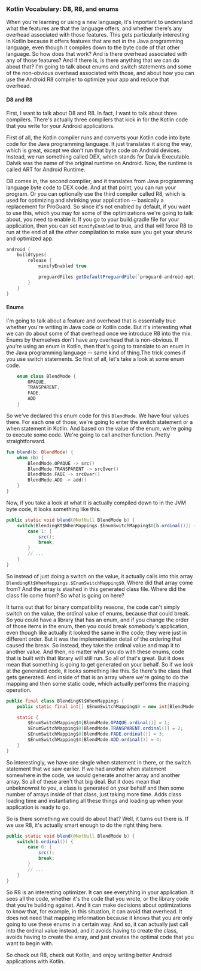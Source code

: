 ### Kotlin Vocabulary: D8, R8, and enums

When you're learning or using a new language, it's important to understand what the features are that the language offers, and whether there's any overhead associated with those features. This gets particularly interesting in Kotlin because it offers features that are not in the Java programming language, even though it compiles down to the byte code of that other language. So how does that work? And is there overhead associated with any of those features? And if there is, is there anything that we can do about that? I'm going to talk about enums and switch statements and some of the non-obvious overhead associated with those, and about how you can use the Android R8 compiler to optimize your app and reduce that overhead.

#### D8 and R8
First, I want to talk about D8 and R8. In fact, I want to talk about three compilers. There's actually three compilers that kick in for the Kotlin code that you write for your Android applications. 

First of all, the Kotlin compiler runs and converts your Kotlin code into byte code for the Java programming language. It just translates it along the way, which is great, except we don't run that byte code on Android devices. Instead, we run something called DEX, which stands for Dalvik Executable. Dalvik was the name of the original runtime on Android. Now, the runtime is called ART for Android Runtime.

D8 comes in, the second compiler, and it translates from Java programming language byte code to DEX code. And at that point, you can run your program. Or you can optionally use the third compiler called R8, which is used for optimizing and shrinking your application -- basically a replacement for ProGuard. So since it's not enabled by default, if you want to use this, which you may for some of the optimizations we're going to talk about, you need to enable it. If you go to your build.gradle file for your application, then you can set `minifyEnabled` to true, and that will force R8 to run at the end of all the other compilation to make sure you get your shrunk and optimized app.

```groovy
android {
    buildTypes{
        release {
            minifyEnabled true

            proguardFiles getDefaultProguardFile(`proguard-android-optimize.txt`), `proguard-rules.pro`
        }
    }
}
```

#### Enums

I'm going to talk about a feature and overhead that is essentially true whether you're writing in Java code or Kotlin code. But it's interesting what we can do about some of that overhead once we introduce R8 into the mix. Enums by themselves don't have any overhead that is non-obvious. If you're using an enum in Kotlin, then that's going to translate to an enum in the Java programming language -- same kind of thing.The trick comes if you use switch statements. So first of all, let's take a look at some enum code.

```kotlin
    enum class BlendMode {
        OPAQUE,
        TRANSPARENT,
        FADE,
        ADD
    }
```

So we've declared this enum code for this `BlendMode`. We have four values there. For each one of those, we're going to enter the switch statement or a when statement in Kotlin. And based on the value of the enum, we're going to execute some code. We're going to call another function. Pretty straightforward.

```kotlin
fun blend(b: BlendMode) {
    when (b) {
        BlendMode.OPAQUE -> src()
        BlendMode.TRANSPARENT -> srcOver()
        BlendMode.FADE -> srcOver()
        BlendMode.ADD -> add()
    } 
}
```

Now, if you take a look at what it is actually compiled down to in the JVM byte code, it looks something like this.

```java
public static void blend(@NotNull BlendMode b) {
    switch(BlendingKt$WhenMappings.$EnumSwitchMapping$0[b.ordinal()]) {
        case 1: {
            src();
            break;
        }
        // ...
    }
}
```
So instead of just doing a switch on the value, it actually calls into this array `BlendingKt$WhenMappings.$EnumSwitchMapping$0`. Where did that array come from? And the array is stashed in this generated class file. Where did the class file come from? So what is going on here?

It turns out that for binary compatibility reasons, the code can't simply switch on the value, the ordinal value of enums, because that could break. So you could have a library that has an enum, and if you change the order of those items in the enum, then you could break somebody's application, even though like actually it looked the same in the code; they were just in different order. But it was the implementation detail of the ordering that caused the break. So instead, they take the ordinal value and map it to another value. And then, no matter what you do with these enums, code that is built with that library will still run. So all of that's great. But it does mean that something is going to get generated on your behalf. So if we look at the generated code, it looks something like this. So there's the class that gets generated. And inside of that is an array where we're going to do the mapping and then some static code, which actually performs the mapping operation.

```java
public final class BlendingKt$WhenMappings {
    public static final int[] $EnumSwitchMapping$0 = new int[BlendMode.values().length];

    static {
        $EnumSwitchMapping$0[BlendMode.OPAQUE.ordinal()] = 1;
        $EnumSwitchMapping$0[BlendMode.TRANSPARENT.ordinal()] = 2;
        $EnumSwitchMapping$0[BlendMode.FADE.ordinal()] = 3;
        $EnumSwitchMapping$0[BlendMode.ADD.ordinal()] = 4;
    }
}
```

So interestingly, we have one single when statement in there, or the switch statement that we saw earlier. If we had another when statement somewhere in the code, we would generate another array and another array. So all of these aren't that big deal. But it does mean that unbeknownst to you, a class is generated on your behalf and then some number of arrays inside of that class, just taking more time. Adds class loading time and instantiating all these things and loading up when your application is ready to go.

So is there something we could do about that? Well, it turns out there is. If we use R8, it's actually smart enough to do the right thing here. 
```java
public static void blend(@NotNull BlendMode b) {
    switch(b.ordinal()) {
        case 0: {
            src();
            break;
        }
        // ...
    }
}
```

So R8 is an interesting optimizer. It can see everything in your application. It sees all the code, whether it's the code that you wrote, or the library code that you're building against. And it can make decisions about optimizations to know that, for example, in this situation, it can avoid that overhead. It does not need that mapping information because it knows that you are only going to use these enums in a certain way. And so, it can actually just call into the ordinal value instead, and it avoids having to create the class, avoids having to create the array, and just creates the optimal code that you want to begin with. 

So check out R8, check out Kotlin, and enjoy writing better Android applications with Kotlin.